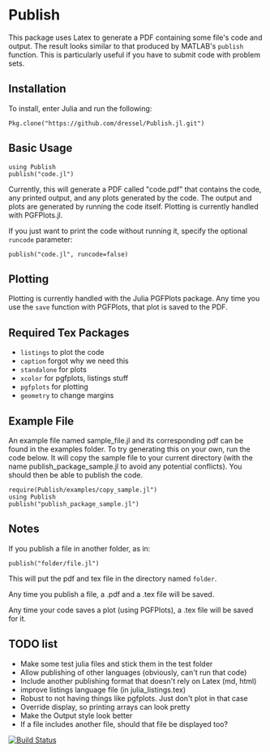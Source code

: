 # Publish

This package uses Latex to generate a PDF containing some file's code and output.
The result looks similar to that produced by MATLAB's `publish` function.
This is particularly useful if you have to submit code with problem sets.

## Installation
To install, enter Julia and run the following:
```
Pkg.clone("https://github.com/dressel/Publish.jl.git")
```

## Basic Usage
```
using Publish
publish("code.jl")
```
Currently, this will generate a PDF called "code.pdf" that contains the code, any printed output, and any plots generated by the code.
The output and plots are generated by running the code itself.
Plotting is currently handled with PGFPlots.jl.

If you just want to print the code without running it, specify the optional `runcode` parameter:
```
publish("code.jl", runcode=false)
```

## Plotting
Plotting is currently handled with the Julia PGFPlots package.
Any time you use the `save` function with PGFPlots, that plot is saved to the PDF.

## Required Tex Packages
* `listings` to plot the code
* `caption` forgot why we need this
* `standalone` for plots
* `xcolor` for pgfplots, listings stuff
* `pgfplots` for plotting
* `geometry` to change margins

## Example File
An example file named sample\_file.jl and its corresponding pdf can be found in the examples folder.
To try generating this on your own, run the code below.
It will copy the sample file to your current directory (with the name publish\_package\_sample.jl to avoid any potential conflicts).
You should then be able to publish the code.
```
require(Publish/examples/copy_sample.jl")
using Publish
publish("publish_package_sample.jl")
```

## Notes
If you publish a file in another folder, as in:
```
publish("folder/file.jl")
```
This will put the pdf and tex file in the directory named `folder`.

Any time you publish a file, a .pdf and a .tex file will be saved.

Any time your code saves a plot (using PGFPlots), a .tex file will be saved for it.

## TODO list
* Make some test julia files and stick them in the test folder
* Allow publishing of other languages (obviously, can't run that code)
* Include another publishing format that doesn't rely on Latex (md, html)
* improve listings language file (in julia\_listings.tex)
* Robust to not having things like pgfplots. Just don't plot in that case
* Override display, so printing arrays can look pretty
* Make the Output style look better
* If a file includes another file, should that file be displayed too?


[![Build Status](https://travis-ci.org/dressel/Publish.jl.svg?branch=master)](https://travis-ci.org/dressel/Publish.jl)
